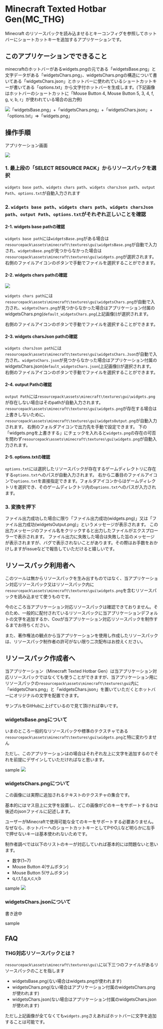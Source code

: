 ﻿# Minecraft Texted Hotbar Gen(MC_THG)

Minecraft のリソースパックを読み込ませるとキーコンフィグを参照してホットバーにショートカットキーを追加するアプリケーションです。

## このアプリケーションでできること

minecraftのホットバーがあるwidgets.pngの元である「widgetsBase.png」と文字データがある「widgetsChars.png」、widgetsChars.pngの構造について書いてある「widgetsChars.json」とホットバーに使われているショートカットキーが書いてある「options.txt」から文字付ホットバーを生成します。(下記画像はホットバーのショートカットに「Mouse Button 4, Mouse Button 5, 3, 4, f, g, v, b, r」が使われている場合の出力例)

![「widgetsBase.png」+「widgetsChars.png」+「widgetsChars.json」+「options.txt」=>「widgets.png」](https://github.com/Cou01000111/minecraft-texted-hotbar-gen/blob/main/MCTHG_doc.png)

## 操作手順

アプリケーション画面

![](https://github.com/Cou01000111/minecraft-texted-hotbar-gen/blob/main/appUI.png)

### 1. 最上段の「SELECT RESOURCE PACK」からリソースパックを選択

`widgets base path`、`widgets chars path`、`widgets charsJson path`、`output Path`、`options.txt`が自動入力されます

### 2. `widgets base path`、`widgets chars path`、`widgets charsJson path`、`output Path`、`options.txt`がそれぞれ正しいことを確認

#### 2-1. widgets base pathの確認

`widgets base path`には`widgetsBase.png`がある場合は`resourcepack\assets\minecraft\textures\gui\widgetsBase.png`が自動で入力され、`widgetsBase.png`が見つからなかった場合は`resourcepack\assets\minecraft\textures\gui\widgets.png`が選択されます。
右側のファイルアイコンのボタンで手動でファイルを選択することができます。

#### 2-2. widgets chars pathの確認

![](https://github.com/Cou01000111/minecraft-texted-hotbar-gen/blob/main/default_widgetsChars.png)

`widgets chars path`には`resourcepack\assets\minecraft\textures\gui\widgetsChars.png`が自動で入力され、`widgetsChars.png`が見つからなかった場合はアプリケーション付属のwidgetsChars.png(`default_widgetsChars.png`(上記画像))が選択されます。

右側のファイルアイコンのボタンで手動でファイルを選択することができます。

#### 2-3. widgets charsJson pathの確認

`widgets charsJson path`には`resourcepack\assets\minecraft\textures\gui\widgetsChars.Json`が自動で入力され、`widgetsChars.json`が見つからなかった場合はアプリケーション付属のwidgetsChars.json(`default_widgetsChars.json`(上記画像))が選択されます。
右側のファイルアイコンのボタンで手動でファイルを選択することができます。

#### 2-4. output Pathの確認

`output Path`には`resourcepack\assets\minecraft\textures\gui\widgets.png`が存在しない場合はそのpathが自動入力されます。
`resourcepack\assets\minecraft\textures\gui\widgets.png`が存在する場合は上書きしないために、`resourcepack\assets\minecraft\textures\gui\widgetsOutput.png`が自動入力されます。
右側のフォルダアイコンで出力先を手動で設定できます。
下の「widgets.pngを上書きする」にチェックを入れると`widgets.png`の存在の可否を問わず`resourcepack\assets\minecraft\textures\gui\widgets.png`が自動入力されます。

#### 2-5. options.txtの確認

`options.txt`には選択したリソースパックが存在するゲームディレクトリに存在する`options.txt`へのパスが自動入力されます。
右から二番目のファイルアイコンで`options.txt`を直接指定できます。フォルダアイコンからはゲームディレクトリを選択でき、そのゲームディレクトリ内の`options.txt`へのパスが入力されます。

### 3. 変換を押下

ファイル出力成功した場合に限り「ファイル出力成功(widgets.png)」又は「ファイル出力成功(widgetsOutput.png)」というメッセージが表示されます。
この出力メッセージのファイル名をクリックすると出力したファイルがエクスプローラーで表示されます。
ファイル出力に失敗した場合は失敗した旨のメッセージが表示されますが、バグで表示されないことがあります。その際はお手数をおかけしますがissueなどで報告していただけると嬉しいです。

## リソースパック利用者へ

このツールは無からリソースパックを生み出すものではなく、当アプリケーション対応リソースパック又はリソースパック内に`resourcepack\assets\minecraft\textures\gui\widgets.png`を含むリソースパックを読み込ませて使うものです。

今のところ当アプリケーション対応リソースパックは確認できておりません。そのため、一般的に配付されているリソースパックに当アプリケーションデフォルトの文字を追加するか、Couが当アプリケーション対応リソースパックを制作するまでお待ちください。

また、著作権法の観点から当アプリケーションを使用し作成したリソースパックは、リソースパック制作者の許可がない限り二次配布はお控えください。

## リソースパック作成者へ

当アプリケーション（Minecraft Texted Hotbar Gen）は当アプリケーション対応リソースパックではなくても使うことができますが、当アプリケーション用にリソースパックの`resourcepack\assets\minecraft\textures\gui`内に「widgetsChars.png」と「widgetsChars.json」を置いていただくとホットバーにオリジナルの文字を配置できます。

サンプルをGitHubに上げているので見て頂ければ幸いです。

### widgetsBase.pngについて

いまのところ一般的なリソースパックや標準のテクスチャである`resourcepack\assets\minecraft\textures\gui\widgets.png`と特に変わりません

ただし、このアプリケーションはの場合はそれぞれ左上に文字を追加するのでそれを前提にデザインしていただければなと思います。

sample
![](https://github.com/Cou01000111/minecraft-texted-hotbar-gen/blob/main/THGSampleResourcepack/assets/minecraft/textures/gui/widgetsBase.png)

### widgetsChars.pngについて
この画像には実際に追加されるテキストのテクスチャの集合です。

基本的にはマス目上に文字を設置し、どこの画像がどのキーをサポートするかは後述のjsonファイルに記述します。

ユーザーがMinecraftで使用可能な全てのキーをサポートする必要ありません。なぜなら、ホットバーへのショートカットキーとしてPやO,Lなど明らかに左手で押せないキーは基本使われないためです。

制作者調べでは以下のリストのキーが対応していれば基本的には問題ないと思います。

- 数字(1~7)
- Mouse Button 4(サムボタン)
- Mouse Button 5(サムボタン)
- q,r,t,f,g,x,c,v,b

sample
![](https://github.com/Cou01000111/minecraft-texted-hotbar-gen/blob/main/THGSampleResourcepack/assets/minecraft/textures/gui/widgetsChars.png)

### widgetsChars.jsonについて
書き途中

sample
![]()

## FAQ

### THG対応リソースパックとは？
`resourcepack\assets\minecraft\textures\gui\`に以下三つのファイルがあるリソースパックのことを指します

- widgetsBase.png(ない場合はwidgets.pngが使われます)
- widgetsChars.png(ない場合はアプリケーション付属のwidgetsChars.pngが使われます)
- widgetsChars.json(ない場合はアプリケーション付属のwidgetsChars.jsonが使われます)

ただし上記画像が全てなくても`widgets.png`さえあればホットバーに文字を追加することは可能です。
